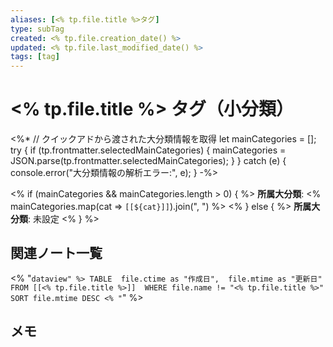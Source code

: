 ```yaml
---
aliases: [<% tp.file.title %>タグ]
type: subTag
created: <% tp.file.creation_date() %>
updated: <% tp.file.last_modified_date() %>
tags: [tag]
---
```


# <% tp.file.title %> タグ（小分類）

<%*
// クイックアドから渡された大分類情報を取得
let mainCategories = [];
try {
  if (tp.frontmatter.selectedMainCategories) {
    mainCategories = JSON.parse(tp.frontmatter.selectedMainCategories);
  }
} catch (e) {
  console.error("大分類情報の解析エラー:", e);
}
-%>

<% if (mainCategories && mainCategories.length > 0) { %>
**所属大分類**: <% mainCategories.map(cat => `[[${cat}]]`).join(", ") %>
<% } else { %>
**所属大分類**: 未設定
<% } %>

## 関連ノート一覧

<% "```dataview" %>
TABLE 
  file.ctime as "作成日", 
  file.mtime as "更新日"
FROM [[<% tp.file.title %>]] 
WHERE file.name != "<% tp.file.title %>"
SORT file.mtime DESC
<% "```" %>

## メモ